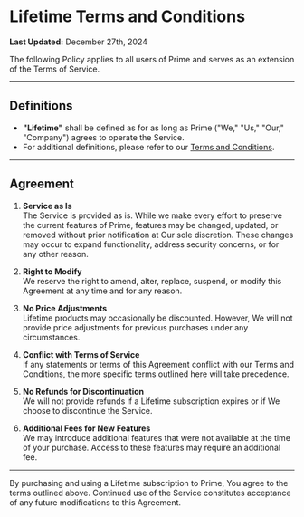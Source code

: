 # **Lifetime Terms and Conditions**  
**Last Updated:** December 27th, 2024  

The following Policy applies to all users of Prime and serves as an extension of the Terms of Service.

---

## **Definitions**  
- **"Lifetime"** shall be defined as for as long as Prime ("We," "Us," "Our," "Company") agrees to operate the Service.  
- For additional definitions, please refer to our [Terms and Conditions](#).

---

## **Agreement**  
1. **Service as Is**  
   The Service is provided as is. While we make every effort to preserve the current features of Prime, features may be changed, updated, or removed without prior notification at Our sole discretion. These changes may occur to expand functionality, address security concerns, or for any other reason.  

2. **Right to Modify**  
   We reserve the right to amend, alter, replace, suspend, or modify this Agreement at any time and for any reason.  

3. **No Price Adjustments**  
   Lifetime products may occasionally be discounted. However, We will not provide price adjustments for previous purchases under any circumstances.  

4. **Conflict with Terms of Service**  
   If any statements or terms of this Agreement conflict with our Terms and Conditions, the more specific terms outlined here will take precedence.  

5. **No Refunds for Discontinuation**  
   We will not provide refunds if a Lifetime subscription expires or if We choose to discontinue the Service.  

6. **Additional Fees for New Features**  
   We may introduce additional features that were not available at the time of your purchase. Access to these features may require an additional fee.  

---

By purchasing and using a Lifetime subscription to Prime, You agree to the terms outlined above. Continued use of the Service constitutes acceptance of any future modifications to this Agreement.  
